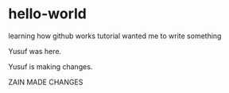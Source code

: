 # hello-world
learning how github works
tutorial wanted me to write something

Yusuf was here.

Yusuf is making changes.

ZAIN MADE CHANGES
